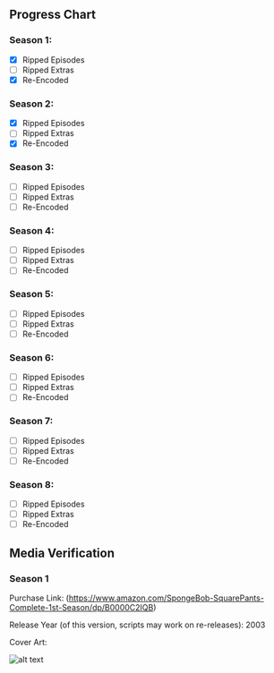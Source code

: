 ## Progress Chart

### Season 1:

   - [X] Ripped Episodes
   - [ ] Ripped Extras
   - [X] Re-Encoded

### Season 2:

   - [X] Ripped Episodes
   - [ ] Ripped Extras
   - [X] Re-Encoded

### Season 3:

   - [ ] Ripped Episodes
   - [ ] Ripped Extras
   - [ ] Re-Encoded

### Season 4:

   - [ ] Ripped Episodes
   - [ ] Ripped Extras
   - [ ] Re-Encoded

### Season 5:

   - [ ] Ripped Episodes
   - [ ] Ripped Extras
   - [ ] Re-Encoded

### Season 6:

   - [ ] Ripped Episodes
   - [ ] Ripped Extras
   - [ ] Re-Encoded

### Season 7:

   - [ ] Ripped Episodes
   - [ ] Ripped Extras
   - [ ] Re-Encoded

### Season 8:

   - [ ] Ripped Episodes
   - [ ] Ripped Extras
   - [ ] Re-Encoded

## Media Verification 

### Season 1

Purchase Link: (https://www.amazon.com/SpongeBob-SquarePants-Complete-1st-Season/dp/B0000C2IQB)

Release Year (of this version, scripts may work on re-releases): 2003

Cover Art:



![alt text](https://m.media-amazon.com/images/I/71AoiGfrmES._SY445_.jpg)
